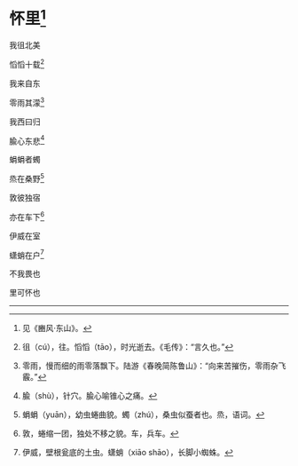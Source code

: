    

# 怀里[^1]

我徂北美

慆慆十载[^2]

我来自东

零雨其濛[^3]

我西曰归

腧心东悲[^4]

蜎蜎者蠋

烝在桑野[^5]

敦彼独宿

亦在车下[^6]

伊威在室

蟏蛸在户[^7]

不我畏也

里可怀也

* * *

[^1]: 见《豳风·东山》。
[^2]: 徂（cú），往。慆慆（tāo），时光逝去。《毛传》：“言久也。”
[^3]: 零雨，慢而细的雨零落飘下。陆游《春晚简陈鲁山》：“向来苦摧伤，零雨杂飞霰。”
[^4]: 腧（shù），针穴。腧心喻锥心之痛。
[^5]: 蜎蜎（yuān），幼虫蜷曲貌。蠋（zhú），桑虫似蚕者也。烝，语词。
[^6]: 敦，蜷缩一团，独处不移之貌。车，兵车。
[^7]: 伊威，壁根瓮底的土虫。蟏蛸（xiāo shāo），长脚小蜘蛛。